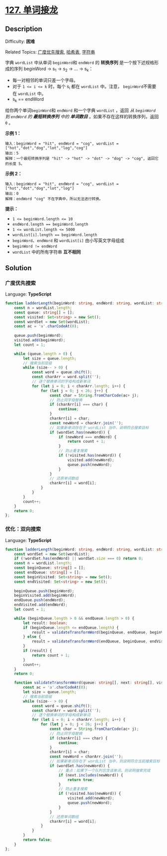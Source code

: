 # [127\. 单词接龙](https://leetcode.cn/problems/word-ladder/)

## Description

Difficulty: **困难**  

Related Topics: [广度优先搜索](https://leetcode.cn/tag/breadth-first-search/), [哈希表](https://leetcode.cn/tag/hash-table/), [字符串](https://leetcode.cn/tag/string/)


字典 `wordList` 中从单词 `beginWord`和 `endWord` 的 **转换序列** 是一个按下述规格形成的序列 beginWord -> s<sub>1</sub> -> s<sub>2</sub> -> ... -> s<sub>k</sub>：

*   每一对相邻的单词只差一个字母。
*   对于 `1 <= i <= k` 时，每个 s<sub>i</sub> 都在 `wordList` 中。注意， `beginWord`不需要在 `wordList` 中。
*   s<sub>k</sub> == endWord

给你两个单词`beginWord`和 `endWord` 和一个字典 `wordList` ，返回 _从 `beginWord` 到 `endWord` 的 **最短转换序列** 中的 **单词数目**_ 。如果不存在这样的转换序列，返回 `0` 。

**示例 1：**

```
输入：beginWord = "hit", endWord = "cog", wordList = ["hot","dot","dog","lot","log","cog"]
输出：5
解释：一个最短转换序列是 "hit" -> "hot" -> "dot" -> "dog" -> "cog", 返回它的长度 5。
```

**示例 2：**

```
输入：beginWord = "hit", endWord = "cog", wordList = ["hot","dot","dog","lot","log"]
输出：0
解释：endWord "cog" 不在字典中，所以无法进行转换。
```

**提示：**

*   `1 <= beginWord.length <= 10`
*   `endWord.length == beginWord.length`
*   `1 <= wordList.length <= 5000`
*   `wordList[i].length == beginWord.length`
*   `beginWord`、`endWord` 和 `wordList[i]` 由小写英文字母组成
*   `beginWord != endWord`
*   `wordList` 中的所有字符串 **互不相同**


## Solution

### 广度优先搜索

Language: **TypeScript**

```typescript
function ladderLength(beginWord: string, endWord: string, wordList: string[]): number {
    const n = wordList.length;
    const queue: string[] = [];
    const visited: Set<string> = new Set();
    const wordSet = new Set(wordList);
    const ac = 'a'.charCodeAt(0);
    
    queue.push(beginWord);
    visited.add(beginWord);
    let count = 1;

    while (queue.length > 0) {
        let size = queue.length;
        // 搜索当前层级
        while (size-- > 0) {
            const word = queue.shift();
            const charArr = word.split('');
            // 逐个替换单词的字母构成新单词
            for (let i = 0; i < charArr.length; i++) {
                for (let j = 0; j < 26; j++) {
                    const char = String.fromCharCode(ac+ j);
                    // 防止同字母替换
                    if (charArr[i] === char) {
                        continue;
                    }
                    charArr[i] = char;
                    const newWord = charArr.join('');
                    // 如果新单词存在于 wordList 当中，说明符合搜索目标
                    if (wordSet.has(newWord)) {
                        if (newWord === endWord) {
                            return count + 1;
                        }
                        // 防止重复搜索
                        if (!visited.has(newWord)) {
                            visited.add(newWord);
                            queue.push(newWord);
                        }
                    }
                    // 还原单词数组
                    charArr[i] = word[i];
                }
            }
        }
        count++;
    }
    return 0;
};
```

### 优化：双向搜索

Language: **TypeScript**

```typescript
function ladderLength(beginWord: string, endWord: string, wordList: string[]): number {
    const wordSet = new Set(wordList);
    if (!wordSet.has(endWord) || wordSet.size === 0) return 0;
    const n = wordList.length;
    const beginQueue: string[] = [];
    const endQueue: string[] = [];
    const beginVisited: Set<string> = new Set();
    const endVisited: Set<string> = new Set();
    
    beginQueue.push(beginWord);
    beginVisited.add(beginWord);
    endQueue.push(endWord);
    endVisited.add(endWord);
    let count = 1;

    while (beginQueue.length > 0 && endQueue.length > 0) {
        let result: boolean;
        if (beginQueue.length <= endQueue.length) {
            result = validateTransformWord(beginQueue, endQueue, beginVisited, wordSet);
        } else {
            result = validateTransformWord(endQueue, beginQueue, endVisited, wordSet);
        }
        if (result) {
            return count + 1;
        }
        count++;
    }
    return 0;

    function validateTransformWord(queue: string[], next: string[], visited: Set<string>, wordSet: Set<string>) {
        const ac = 'a'.charCodeAt(0);
        let size = queue.length;
        // 搜索当前层级
        while (size-- > 0) {
            const word = queue.shift();
            const charArr = word.split('');
            // 逐个替换单词的字母构成新单词
            for (let i = 0; i < charArr.length; i++) {
                for (let j = 0; j < 26; j++) {
                    const char = String.fromCharCode(ac+ j);
                    // 防止同字母替换
                    if (charArr[i] === char) {
                        continue;
                    }
                    charArr[i] = char;
                    const newWord = charArr.join('');
                    // 如果新单词存在于 wordList 当中，则说明符合当前搜索目标
                    if (wordSet.has(newWord)) {
                        // 重点：如果下一个队列包含该单词，则说明搜索完成
                        if (next.includes(newWord)) {
                            return true;
                        }
                        // 防止重复搜索
                        if (!visited.has(newWord)) {
                            visited.add(newWord);
                            queue.push(newWord);
                        }
                    }
                    // 还原单词数组
                    charArr[i] = word[i];
                }
            }
        }
        return false;
    }
};
```